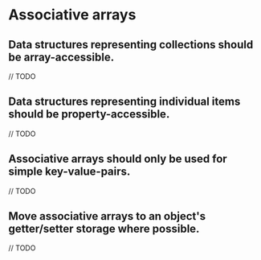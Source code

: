 # Associative arrays

## Data structures representing collections should be array-accessible.

// TODO

## Data structures representing individual items should be property-accessible.

// TODO

## Associative arrays should only be used for simple key-value-pairs.

// TODO

## Move associative arrays to an object's getter/setter storage where possible.

// TODO